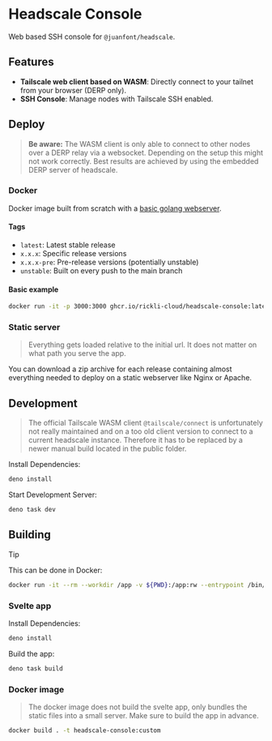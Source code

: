 # Headscale Console

Web based SSH console for `@juanfont/headscale`.

## Features

- **Tailscale web client based on WASM**: Directly connect to your tailnet from your browser (DERP only).
- **SSH Console**: Manage nodes with Tailscale SSH enabled.

## Deploy

> **Be aware:** The WASM client is only able to connect to other nodes over a DERP relay via a websocket. Depending on the setup this might not work correctly. Best results are achieved by using the embedded DERP server of headscale.

### Docker

Docker image built from scratch with a [basic golang webserver](https://github.com/rickli-cloud/headscale-console/blob/main/server.go).

#### Tags

- `latest`: Latest stable release
- `x.x.x`: Specific release versions
- `x.x.x-pre`: Pre-release versions (potentially unstable)
- `unstable`: Built on every push to the main branch

#### Basic example

```sh
docker run -it -p 3000:3000 ghcr.io/rickli-cloud/headscale-console:latest --base="/admin"
```

### Static server

> Everything gets loaded relative to the initial url. It does not matter on what path you serve the app.

You can download a zip archive for each release containing almost everything needed to deploy on a static webserver like Nginx or Apache.

## Development

> The official Tailscale WASM client `@tailscale/connect` is unfortunately not really maintained and on a too old client version to connect to a current headscale instance. Therefore it has to be replaced by a newer manual build located in the public folder.

Install Dependencies:

```sh
deno install
```

Start Development Server:

```sh
deno task dev
```

## Building

> [!TIP]  
> This can be done in Docker:
>
> ```sh
> docker run -it --rm --workdir /app -v ${PWD}:/app:rw --entrypoint /bin/sh denoland/deno:latest
> ```

### Svelte app

Install Dependencies:

```sh
deno install
```

Build the app:

```sh
deno task build
```

### Docker image

> The docker image does not build the svelte app, only bundles the static files into a small server.
> Make sure to build the app in advance.

```sh
docker build . -t headscale-console:custom
```
